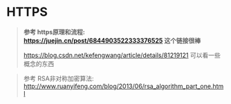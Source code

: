 # HTTPS

> **参考  https原理和流程: https://juejin.cn/post/6844903522333376525   这个链接很棒**
>
> https://blog.csdn.net/kefengwang/article/details/81219121  可以看一些概念的东西

> 参考 RSA非对称加密算法: http://www.ruanyifeng.com/blog/2013/06/rsa_algorithm_part_one.html

